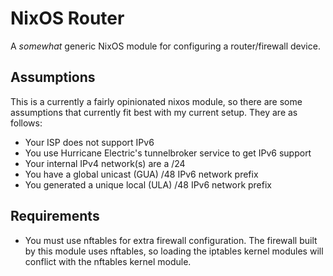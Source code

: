 # NixOS Router

A _somewhat_ generic NixOS module for configuring a router/firewall device.

## Assumptions

This is a currently a fairly opinionated nixos module, so there are some
assumptions that currently fit best with my current setup. They are as follows:

- Your ISP does not support IPv6
- You use Hurricane Electric's tunnelbroker service to get IPv6 support
- Your internal IPv4 network(s) are a /24
- You have a global unicast (GUA) /48 IPv6 network prefix
- You generated a unique local (ULA) /48 IPv6 network prefix

## Requirements

- You must use nftables for extra firewall configuration. The firewall built by
  this module uses nftables, so loading the iptables kernel modules will
  conflict with the nftables kernel module.
